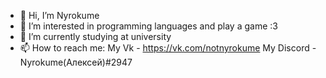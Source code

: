- 👋 Hi, I’m Nyrokume 
- 👀 I’m interested in programming languages and  play a game :3
- 🌱 I’m currently studying at university
- 📫 How to reach me:
My Vk - https://vk.com/notnyrokume
My Discord - Nyrokume(Алексей)#2947
